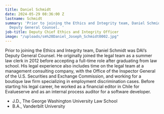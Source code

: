 ```yaml
---
title: Daniel Schmidt
date: 2024-05-29 08:36:00 Z
lastname: Schmidt
summary: 'Prior to joining the Ethics and Integrity team, Daniel Schmidt was DAI’s
  Deputy General Counsel. '
job-title: Deputy Chief Ethics and Integrity Officer
image: "/uploads/sm%20Daniel_Joseph_Schmidt0002.jpg"
---
```


Prior to joining the Ethics and Integrity team, Daniel Schmidt was DAI’s Deputy General Counsel. He originally joined the legal team as a summer law clerk in 2012 before accepting a full-time role after graduating from law school. His legal experience also includes time on the legal team at a management consulting company, with the Office of the Inspector General of the U.S. Securities and Exchange Commission, and working for a boutique law firm specializing in employment discrimination cases. Before starting his legal career, he worked as a financial editor in Chile for Evalueserve and as an internal process auditor for a software developer.
 
* J.D., The George Washington University Law School
* B.A., Vanderbilt University